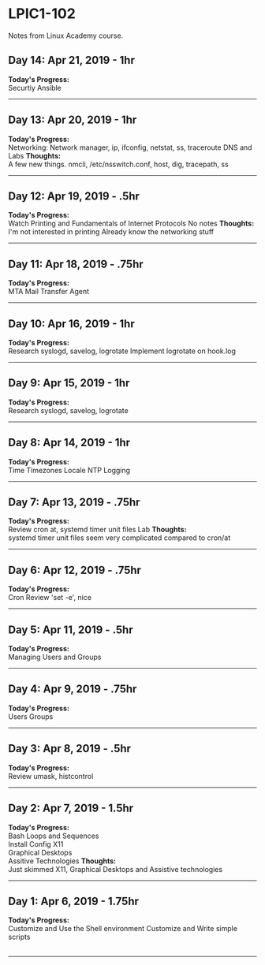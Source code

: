 # LPIC1-102
Notes from Linux Academy course.
<!-- 
## Day N: Apr N, 2019 - Nhr
**Today's Progress:**  
**Thoughts:**  
**Link to work:**  
<br>

---
-->
## Day 14: Apr 21, 2019 - 1hr
**Today's Progress:**  
Securtiy
Ansible
<br>

---
## Day 13: Apr 20, 2019 - 1hr
**Today's Progress:**  
Networking: Network manager, ip, ifconfig, netstat, ss, traceroute
DNS and Labs
**Thoughts:**  
A few new things. nmcli, /etc/nsswitch.conf, host, dig, tracepath, ss
<br>

---
## Day 12: Apr 19, 2019 - .5hr
**Today's Progress:**  
Watch Printing and Fundamentals of Internet Protocols
No notes
**Thoughts:**  
I'm not interested in printing
Already know the networking stuff
<br>

---
## Day 11: Apr 18, 2019 - .75hr
**Today's Progress:**  
MTA Mail Transfer Agent
<br>

---
## Day 10: Apr 16, 2019 - 1hr
**Today's Progress:**  
Research syslogd, savelog, logrotate
Implement logrotate on hook.log
<br>

---
## Day 9: Apr 15, 2019 - 1hr
**Today's Progress:**  
Research syslogd, savelog, logrotate
<br>

---
## Day 8: Apr 14, 2019 - 1hr
**Today's Progress:**  
Time Timezones Locale NTP
Logging
<br>

---
## Day 7: Apr 13, 2019 - .75hr
**Today's Progress:**  
Review cron
at, systemd timer unit files
Lab
**Thoughts:**  
systemd timer unit files seem very complicated compared to cron/at
<br>

---
## Day 6: Apr 12, 2019 - .75hr
**Today's Progress:**  
Cron
Review 'set -e', nice
<br>

---
## Day 5: Apr 11, 2019 - .5hr
**Today's Progress:**  
Managing Users and Groups
<br>

---
## Day 4: Apr 9, 2019 - .75hr
**Today's Progress:**  
Users Groups
<br>

---
## Day 3: Apr 8, 2019 - .5hr
**Today's Progress:**  
Review umask, histcontrol
<br>

---
## Day 2: Apr 7, 2019 - 1.5hr
**Today's Progress:**  
Bash Loops and Sequences  
Install Config X11  
Graphical Desktops  
Assitive Technologies
**Thoughts:**  
Just skimmed X11, Graphical Desktops and Assistive technologies 
<br>

---
## Day 1: Apr 6, 2019 - 1.75hr
**Today's Progress:**  
Customize and Use the Shell environment
Customize and Write simple scripts
<br><br>

---